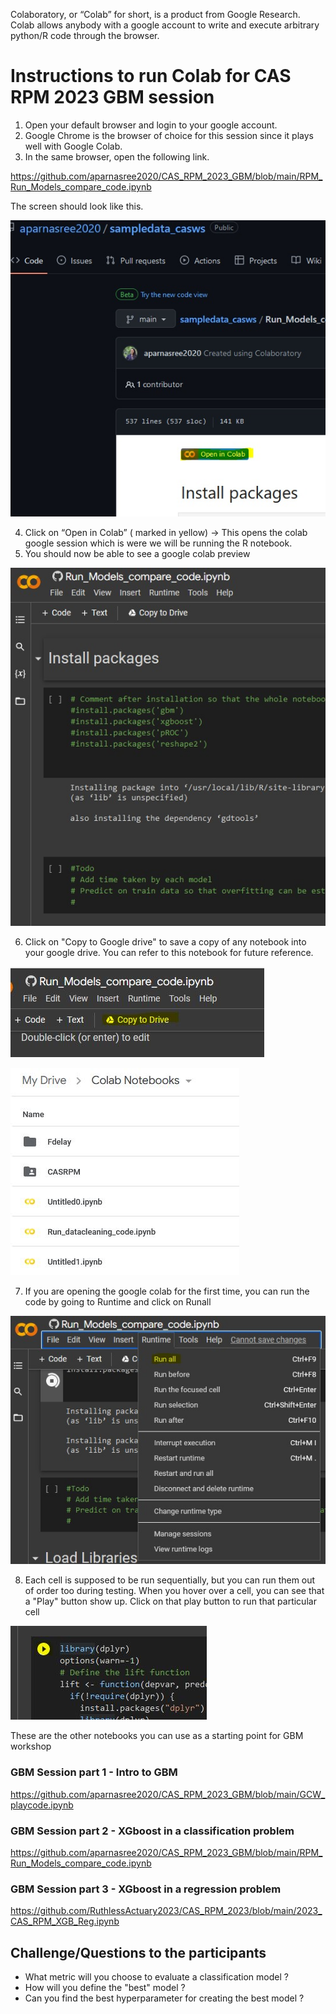 Colaboratory, or “Colab” for short, is a product from Google Research. Colab allows anybody with a google account to write and execute arbitrary python/R code through the browser.

# Instructions to run Colab for CAS RPM 2023 GBM session

1. Open your default browser and login to your google account. 
2.	Google Chrome is the browser of choice for this session since it plays well with Google Colab. 
3.	In the same browser, open the following link. 

https://github.com/aparnasree2020/CAS_RPM_2023_GBM/blob/main/RPM_Run_Models_compare_code.ipynb

The screen should look like this. 

![Go to Colab link](/readme_images/open_colab.jpg )

4. Click on “Open in Colab” ( marked in yellow)
      -> This opens the colab google session which is were we will be running the R notebook. 
5. You should now be able to see a google colab preview 
 
![Colab firstlook](/readme_images/colab_firstlook.jpg)


6. Click on "Copy to Google drive" to save a copy of any notebook into your google drive. You can refer to this notebook for future reference. 

![Copy to google drive ](/readme_images/colab_copytogoogledrive_1.JPG)

![Files in Google drive](/readme_images/colab_copytogoogledrive_2.JPG)

7. If you are opening the google colab for the first time, you can run the code by going to Runtime and click on Runall

![Runall](/readme_images/Runall.jpg)

8. Each cell is supposed to be run sequentially, but you can run them out of order too during testing. 
When you hover over a cell, you can see that a "Play" button show up. Click on that play button to run that particular cell

![Run one cell](/readme_images/run_one_cell.JPG ) 


These are the other notebooks you can use as a starting point for GBM workshop
### GBM Session part 1 - Intro to GBM 

https://github.com/aparnasree2020/CAS_RPM_2023_GBM/blob/main/GCW_playcode.ipynb

### GBM Session part 2 - XGboost in a classification problem

https://github.com/aparnasree2020/CAS_RPM_2023_GBM/blob/main/RPM_Run_Models_compare_code.ipynb

### GBM Session part 3 - XGboost in a regression problem

https://github.com/RuthlessActuary2023/CAS_RPM_2023/blob/main/2023_CAS_RPM_XGB_Reg.ipynb

## Challenge/Questions to the participants
* What metric will you choose to evaluate a classification model ? 
* How will you define the "best" model ? 
* Can you find the best hyperparameter for creating the best model ?
